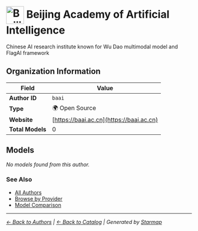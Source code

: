 # <img src="https://raw.githubusercontent.com/agentstation/starmap/master/internal/embedded/logos/baai.svg" alt="Beijing Academy of Artificial Intelligence logo" width="48" height="48" style="vertical-align: middle;"> Beijing Academy of Artificial Intelligence
  
  
  
Chinese AI research institute known for Wu Dao multimodal model and FlagAI framework
  
  
## Organization Information
  
| Field | Value |
|---------|---------|
| **Author ID** | `baai` |
| **Type** | 🌍 Open Source |
| **Website** | [https://baai.ac.cn](https://baai.ac.cn) |
| **Total Models** | 0 |

  
## Models
  
*No models found from this author.*
  
### See Also
  
- [All Authors](../)
- [Browse by Provider](../../providers/)
- [Model Comparison](../../models/)
  
---
*_[← Back to Authors](../) | [← Back to Catalog](../../) | Generated by [Starmap](https://github.com/agentstation/starmap)_*